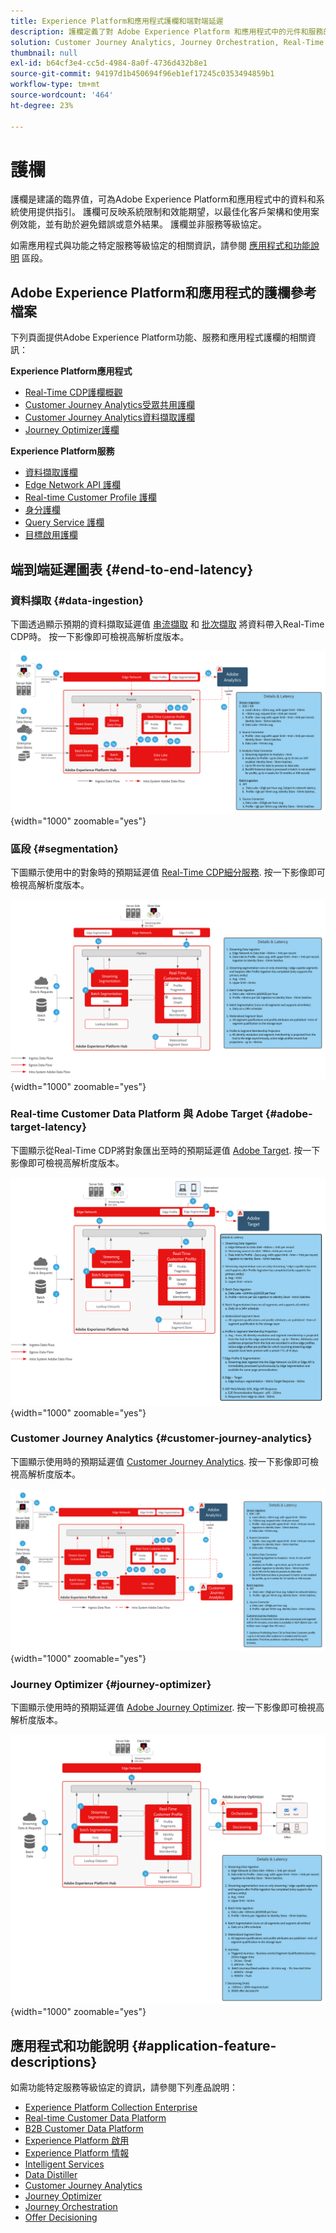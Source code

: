 ```yaml
---
title: Experience Platform和應用程式護欄和端對端延遲
description: 護欄定義了對 Adobe Experience Platform 和應用程式中的元件和服務的效能期望和影響
solution: Customer Journey Analytics, Journey Orchestration, Real-Time Customer Data Platform
thumbnail: null
exl-id: b64cf3e4-cc5d-4984-8a0f-4736d432b8e1
source-git-commit: 94197d1b450694f96eb1ef17245c0353494859b1
workflow-type: tm+mt
source-wordcount: '464'
ht-degree: 23%

---
```


# 護欄

護欄是建議的臨界值，可為Adobe Experience Platform和應用程式中的資料和系統使用提供指引。 護欄可反映系統限制和效能期望，以最佳化客戶架構和使用案例效能，並有助於避免錯誤或意外結果。 護欄並非服務等級協定。

如需應用程式與功能之特定服務等級協定的相關資訊，請參閱 [應用程式和功能說明](#application-feature-descriptions) 區段。


## Adobe Experience Platform和應用程式的護欄參考檔案

下列頁面提供Adobe Experience Platform功能、服務和應用程式護欄的相關資訊：

**Experience Platform應用程式**

* [Real-Time CDP護欄概觀](https://experienceleague.adobe.com/docs/experience-platform/rtcdp/guardrails/overview.html)
* [Customer Journey Analytics受眾共用護欄](https://experienceleague.adobe.com/docs/analytics-platform/using/cja-components/audiences/publish.html?lang=en#latency)
* [Customer Journey Analytics資料擷取護欄](https://experienceleague.adobe.com/docs/experience-platform/sources/connectors/adobe-applications/analytics.html?lang=en#what-is-the-expected-latency-for-analytics-data-on-platform%3F)
* [Journey Optimizer護欄](https://experienceleague.adobe.com/docs/journey-optimizer/using/get-started/guardrails.html?lang=zh-Hant)

**Experience Platform服務**

* [資料擷取護欄](https://experienceleague.adobe.com/docs/experience-platform/ingestion/guardrails.html?lang=zh-Hant)
* [Edge Network API 護欄](https://experienceleague.adobe.com/docs/experience-platform/edge-network-server-api/guardrails.html?lang=zh-Hant)
* [Real-time Customer Profile 護欄](https://experienceleague.adobe.com/docs/experience-platform/profile/guardrails.html?lang=zh-Hant)
* [身分護欄](https://experienceleague.adobe.com/docs/experience-platform/identity/guardrails.html?lang=zh-Hant)
* [Query Service 護欄](https://experienceleague.adobe.com/docs/experience-platform/query/guardrails.html?lang=zh-Hant)
* [目標啟用護欄](https://experienceleague.adobe.com/docs/experience-platform/destinations/guardrails.html?lang=zh-Hant)

## 端到端延遲圖表 {#end-to-end-latency}

### 資料擷取 {#data-ingestion}

下圖透過顯示預期的資料擷取延遲值 [串流擷取](https://experienceleague.adobe.com/docs/experience-platform/ingestion/streaming/overview.html) 和 [批次擷取](https://experienceleague.adobe.com/docs/experience-platform/ingestion/batch/getting-started.html?lang=zh-Hant) 將資料帶入Real-Time CDP時。 按一下影像即可檢視高解析度版本。

![資料擷取高階視覺化概觀。](/help/blueprints/experience-platform/deployment/assets/aep_data_flow_guardrails.svg "資料擷取高階視覺概覽和延遲值"){width="1000" zoomable="yes"}

### 區段 {#segmentation}

下圖顯示使用中的對象時的預期延遲值 [Real-Time CDP細分服務](https://experienceleague.adobe.com/docs/experience-platform/segmentation/home.html?lang=zh-Hant). 按一下影像即可檢視高解析度版本。

![區段高階視覺化概觀。](/help/blueprints/experience-platform/deployment/assets/segmentation_guardrails.svg "區段高階視覺效果概觀和延遲值"){width="1000" zoomable="yes"}

### Real-time Customer Data Platform 與 Adobe Target {#adobe-target-latency}

下圖顯示從Real-Time CDP將對象匯出至時的預期延遲值 [Adobe Target](https://experienceleague.adobe.com/docs/experience-platform/destinations/catalog/personalization/adobe-target-connection.html?lang=zh-Hant). 按一下影像即可檢視高解析度版本。

![匯出至Adobe Target高階視覺化概觀。](/help/blueprints/experience-platform/deployment/assets/RTCDP_Target_guardrails.svg "將對象匯出至Adobe Target高階視覺概觀和延遲值"){width="1000" zoomable="yes"}

### Customer Journey Analytics {#customer-journey-analytics}

下圖顯示使用時的預期延遲值 [Customer Journey Analytics](https://experienceleague.adobe.com/docs/analytics-platform/using/cja-overview/cja-overview.html?lang=en). 按一下影像即可檢視高解析度版本。

![使用Customer Journey Analytics高階視覺化概觀。](/help/blueprints/experience-platform/deployment/assets/CJA_guardrails.svg "使用Customer Journey Analytics高階視覺化概覽和延遲值"){width="1000" zoomable="yes"}

### Journey Optimizer {#journey-optimizer}

下圖顯示使用時的預期延遲值 [Adobe Journey Optimizer](https://experienceleague.adobe.com/docs/journey-optimizer/using/get-started/get-started.html?lang=en). 按一下影像即可檢視高解析度版本。

![使用Adobe Journey Optimizer高階視覺效果概述。](/help/blueprints/experience-platform/deployment/assets/AJO_guardrails.svg "使用Adobe Journey Optimizer高階視覺化概覽和延遲值"){width="1000" zoomable="yes"}

## 應用程式和功能說明 {#application-feature-descriptions}

如需功能特定服務等級協定的資訊，請參閱下列產品說明：

* [Experience Platform Collection Enterprise](https://helpx.adobe.com/tw/legal/product-descriptions/adobe-experience-platform-collection-enterprise.html)
* [Real-time Customer Data Platform](https://helpx.adobe.com/tw/legal/product-descriptions/real-time-customer-data-platform.html)
* [B2B Customer Data Platform](https://helpx.adobe.com/tw/legal/product-descriptions/adobe-experience-platform-b2b.html)
* [Experience Platform 啟用](https://helpx.adobe.com/tw/legal/product-descriptions/adobe-experience-platform0.html)
* [Experience Platform 情報](https://helpx.adobe.com/tw/legal/product-descriptions/adobe-experience-platform-intelligence---product-description.html)
* [Intelligent Services](https://helpx.adobe.com/tw/legal/product-descriptions/intelligent-services.html)
* [Data Distiller](https://helpx.adobe.com/tw/legal/product-descriptions/data-distiller.html)
* [Customer Journey Analytics](https://helpx.adobe.com/tw/legal/product-descriptions/customer-journey-analytics.html)
* [Journey Optimizer](https://helpx.adobe.com/tw/legal/product-descriptions/adobe-journey-optimizer.html)
* [Journey Orchestration](https://helpx.adobe.com/tw/legal/product-descriptions/journey-orchestration.html)
* [Offer Decisioning](https://helpx.adobe.com/tw/legal/product-descriptions/offer-decisioning-app-service.html)
